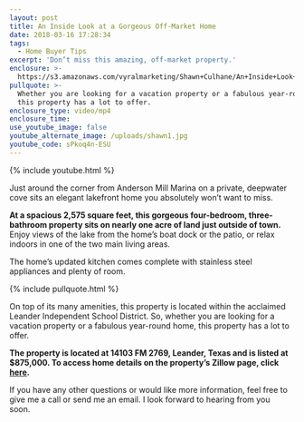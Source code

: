 ```yaml
---
layout: post
title: An Inside Look at a Gorgeous Off-Market Home
date: 2018-03-16 17:28:34
tags:
  - Home Buyer Tips
excerpt: 'Don’t miss this amazing, off-market property.'
enclosure: >-
  https://s3.amazonaws.com/vyralmarketing/Shawn+Culhane/An+Inside+Look+at+a+Gorgeous+Off-Market+Home.mp4
pullquote: >-
  Whether you are looking for a vacation property or a fabulous year-round home,
  this property has a lot to offer.
enclosure_type: video/mp4
enclosure_time:
use_youtube_image: false
youtube_alternate_image: /uploads/shawn1.jpg
youtube_code: sPkoq4n-ESU
---
```


{% include youtube.html %}

Just around the corner from Anderson Mill Marina on a private, deepwater cove sits an elegant lakefront home you absolutely won’t want to miss.&nbsp;

**At a spacious 2,575 square feet, this gorgeous four-bedroom, three-bathroom property sits on nearly one acre of land just outside of town.** Enjoy views of the lake from the home’s boat dock or the patio, or relax indoors in one of the two main living areas.&nbsp;

The home’s updated kitchen comes complete with stainless steel appliances and plenty of room.&nbsp;

{% include pullquote.html %}

On top of its many amenities, this property is located within the acclaimed Leander Independent School District. So, whether you are looking for a vacation property or a fabulous year-round home, this property has a lot to offer.&nbsp;

**The property is located at 14103 FM 2769, Leander, Texas and is listed at $875,000. To access home details on the property’s Zillow page, click [here](https://www.zillow.com/homedetails/14103-Fm-2769-Leander-TX-78641/29375179_zpid/).**&nbsp;

If you have any other questions or would like more information, feel free to give me a call or send me an email. I look forward to hearing from you soon.&nbsp;